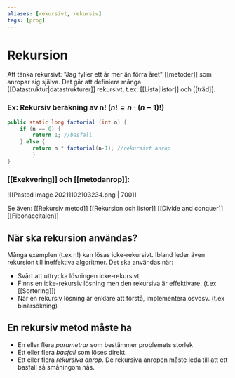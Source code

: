 ```yaml
---
aliases: [rekursivt, rekursiv]
tags: [prog]
---
```

# Rekursion
Att tänka rekursivt: "Jag fyller ett år mer än förra året"
[[metoder]] som anropar sig själva.
Det går att definiera många [[Datastruktur|datastrukturer]] rekursivt, t.ex: [[Lista|listor]] och [[träd]].

### Ex: Rekursiv beräkning av n! ($n! = n \cdot (n-1)!$)
```java
public static long factorial (int n) {
	if (n == 0) {
		return 1; //basfall
	} else {
		return n * factorial(n-1); //rekursivt anrop
		}
}
```

### [[Exekvering]] och [[metodanrop]]:
![[Pasted image 20211102103234.png | 700]]

Se även:
[[Rekursiv metod]]
[[Rekursion och listor]]
[[Divide and conquer]]
[[Fibonaccitalen]]

## När ska rekursion användas?
Många exemplen (t.ex n!) kan lösas icke-rekursivt. Ibland leder även rekursion till ineffektiva algoritmer.
Det ska användas när:
- Svårt att uttrycka lösningen icke-rekursivt
- Finns en icke-rekursiv lösning men den rekursiva är effektivare. (t.ex [[Sortering]])
- När en rekursiv lösning är enklare att förstå, implementera osvosv. (t.ex binärsökning)

## En rekursiv metod måste ha
- En eller flera *parametrar* som bestämmer problemets storlek 
- Ett eller flera *basfall* som löses direkt. 
- Ett eller flera *rekursiva anrop*. De rekursiva anropen måste leda till att ett basfall så småningom nås.

